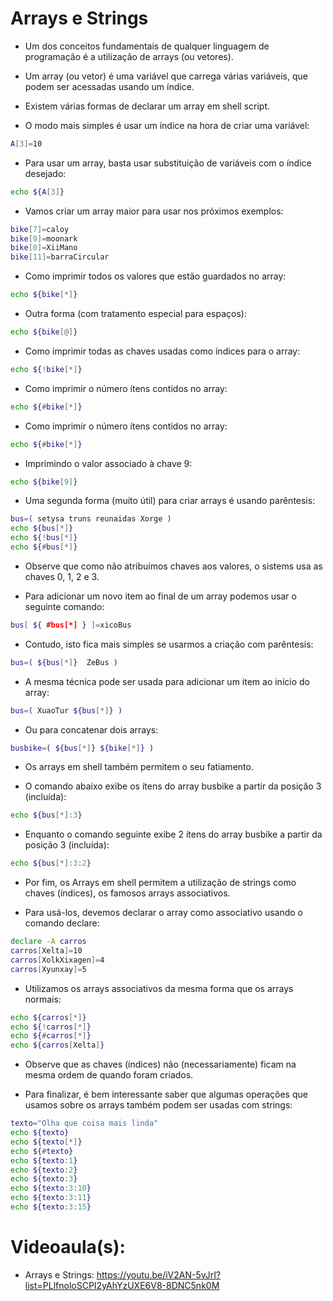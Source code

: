 # Arrays e Strings

* Um dos conceitos fundamentais de qualquer linguagem de programação é a utilização de arrays (ou vetores).

* Um array (ou vetor) é uma variável que carrega várias variáveis, que podem ser acessadas usando um índice.

* Existem várias formas de declarar um array em shell script.

* O modo mais simples é usar um índice na hora de criar uma variável:

```bash
A[3]=10
```

* Para usar um array, basta usar substituição de variáveis com o índice desejado:

```bash
echo ${A[3]}
```

* Vamos criar um array maior para usar nos próximos exemplos:

```bash
bike[7]=caloy
bike[9]=moonark
bike[0]=XiiMano
bike[11]=barraCircular
```

* Como imprimir todos os valores que estão guardados no array:

```bash
echo ${bike[*]}
```

* Outra forma (com tratamento especial para espaços):

```bash
echo ${bike[@]}
```

* Como imprimir todas as chaves usadas como índices para o array:

```bash
echo ${!bike[*]}
```

* Como imprimir o número ítens contidos no array:

```bash
echo ${#bike[*]}
```

* Como imprimir o número ítens contidos no array:

```bash
echo ${#bike[*]}
```

* Imprimindo o valor associado à chave 9:

```bash
echo ${bike[9]}
```

* Uma segunda forma (muito útil) para criar arrays é usando parêntesis:

```bash
bus=( setysa truns reunaidas Xorge )
echo ${bus[*]}
echo ${!bus[*]}
echo ${#bus[*]}
```

* Observe que como não atribuímos chaves aos valores, o sistems usa as chaves 0, 1, 2 e 3.

* Para adicionar um novo item ao final de um array podemos usar o seguinte comando:

```bash
bus[ ${ #bus[*] } ]=xicoBus
```

* Contudo, isto fica mais simples se usarmos a criação com parêntesis:

```bash
bus=( ${bus[*]}  ZeBus )
```

* A mesma técnica pode ser usada para adicionar um item ao início do array:

```bash
bus=( XuaoTur ${bus[*]} )
```

* Ou para concatenar dois arrays:

```bash
busbike=( ${bus[*]} ${bike[*]} )
```

* Os arrays em shell também permitem o seu fatiamento.

* O comando abaixo exibe os ítens do array busbike a partir da posição 3 (incluída):

```bash
echo ${bus[*]:3}
```

* Enquanto o comando seguinte exibe 2 ítens do array busbike a partir da posição 3 (incluída):

```bash
echo ${bus[*]:3:2}
```

* Por fim, os Arrays em shell permitem a utilização de strings como chaves (índices), os famosos arrays associativos.

* Para usá-los, devemos declarar o array como associativo usando o comando declare:

```bash
declare -A carros
carros[Xelta]=10
carros[XolkXixagen]=4
carros[Xyunxay]=5
```

* Utilizamos os arrays associativos da mesma forma que os arrays normais:

```bash
echo ${carros[*]}
echo ${!carros[*]}
echo ${#carros[*]}
echo ${carros[Xelta]}
```

* Observe que as chaves (índices) não (necessariamente) ficam na mesma ordem de quando foram criados.

* Para finalizar, é bem interessante saber que algumas operações que usamos sobre os arrays
também podem ser usadas com strings:

```bash
texto="Olha que coisa mais linda"
echo ${texto}
echo ${texto[*]}
echo ${#texto}
echo ${texto:1}
echo ${texto:2}
echo ${texto:3}
echo ${texto:3:10}
echo ${texto:3:11}
echo ${texto:3:15}
```

# Videoaula(s):

* Arrays e Strings: https://youtu.be/iV2AN-5vJrI?list=PLlfnoloSCPI2yAhYzUXE6V8-8DNC5nk0M

